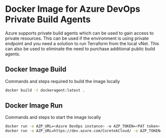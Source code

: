 # Docker Image for Azure DevOps Private Build Agents

Azure supports private build agents which can be used to gain access to private resources. This can be used if the environment is using private endpoint and you need a solution to run Terraform from the local vNet. This can also be used to eliminate the need to purchase additional public build agents.

## Docker Image Build

Commands and steps required to build the image locally

```bash
docker build -t dockeragent:latest .
```

## Docker Image Run

Commands and steps to start the image locally

```bash
docker run -e AZP_URL=<Azure DevOps instance> -e AZP_TOKEN=<PAT token> -e AZP_AGENT_NAME=mydockeragent --name agent01 dockeragent:latest
docker run -e AZP_URL=https://dev.azure.com/CoretekCloud/ -e AZP_TOKEN=<PAT TOKEN> -e AZP_AGENT_NAME=docker-agent-01 -e AZP_POOL=docker-build-agents --name agent01 dockeragent:latest
```
